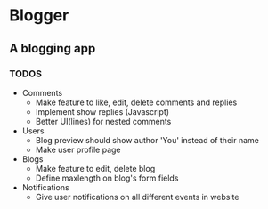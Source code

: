 # Blogger
## A blogging app

### TODOS

* Comments
    * Make feature to like, edit, delete comments and replies
    * Implement show replies (Javascript)
    * Better UI(lines) for nested comments
* Users
    * Blog preview should show author 'You' instead of their name
    * Make user profile page
* Blogs
    * Make feature to edit, delete blog
    * Define maxlength on blog's form fields
* Notifications
    * Give user notifications on all different events in website
